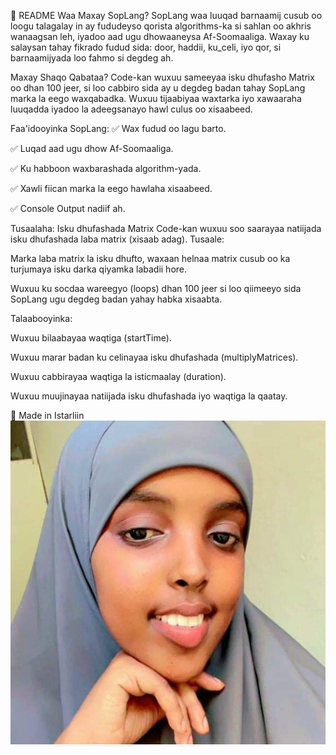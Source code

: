 📄 README
Waa Maxay SopLang?
SopLang waa luuqad barnaamij cusub oo loogu talagalay in ay fududeyso qorista algorithms-ka si sahlan oo akhris wanaagsan leh, iyadoo aad ugu dhowaaneysa Af-Soomaaliga.
Waxay ku salaysan tahay fikrado fudud sida: door, haddii, ku_celi, iyo qor, si barnaamijyada loo fahmo si degdeg ah.

Maxay Shaqo Qabataa?
Code-kan wuxuu sameeyaa isku dhufasho Matrix oo dhan 100 jeer, si loo cabbiro sida ay u degdeg badan tahay SopLang marka la eego waxqabadka.
Wuxuu tijaabiyaa waxtarka iyo xawaaraha luuqadda iyadoo la adeegsanayo hawl culus oo xisaabeed.

Faa'idooyinka SopLang:
✅ Wax fudud oo lagu barto.

✅ Luqad aad ugu dhow Af-Soomaaliga.

✅ Ku habboon waxbarashada algorithm-yada.

✅ Xawli fiican marka la eego hawlaha xisaabeed.

✅ Console Output nadiif ah.

Tusaalaha: Isku dhufashada Matrix
Code-kan wuxuu soo saarayaa natiijada isku dhufashada laba matrix (xisaab adag).
Tusaale:

Marka laba matrix la isku dhufto, waxaan helnaa matrix cusub oo ka turjumaya isku darka qiyamka labadii hore.

Wuxuu ku socdaa wareegyo (loops) dhan 100 jeer si loo qiimeeyo sida SopLang ugu degdeg badan yahay habka xisaabta.

Talaabooyinka:

Wuxuu bilaabayaa waqtiga (startTime).

Wuxuu marar badan ku celinayaa isku dhufashada (multiplyMatrices).

Wuxuu cabbirayaa waqtiga la isticmaalay (duration).

Wuxuu muujinayaa natiijada isku dhufashada iyo waqtiga la qaatay.

🎨 Made in Istarliin
![alt text](<WhatsApp Image 2025-04-12 at 09.59.09_f0cf40c0.jpg>)